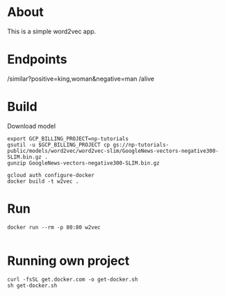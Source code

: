 # About
This is a simple word2vec app.

# Endpoints

/similar?positive=king,woman&negative=man
/alive

# Build
Download model
```
export GCP_BILLING_PROJECT=np-tutorials
gsutil -u $GCP_BILLING_PROJECT cp gs://np-tutorials-public/models/word2vec/word2vec-slim/GoogleNews-vectors-negative300-SLIM.bin.gz .
gunzip GoogleNews-vectors-negative300-SLIM.bin.gz
```

```
gcloud auth configure-docker
docker build -t w2vec .
```

# Run
```
docker run --rm -p 80:80 w2vec


```




# Running own project
```
curl -fsSL get.docker.com -o get-docker.sh
sh get-docker.sh
```
